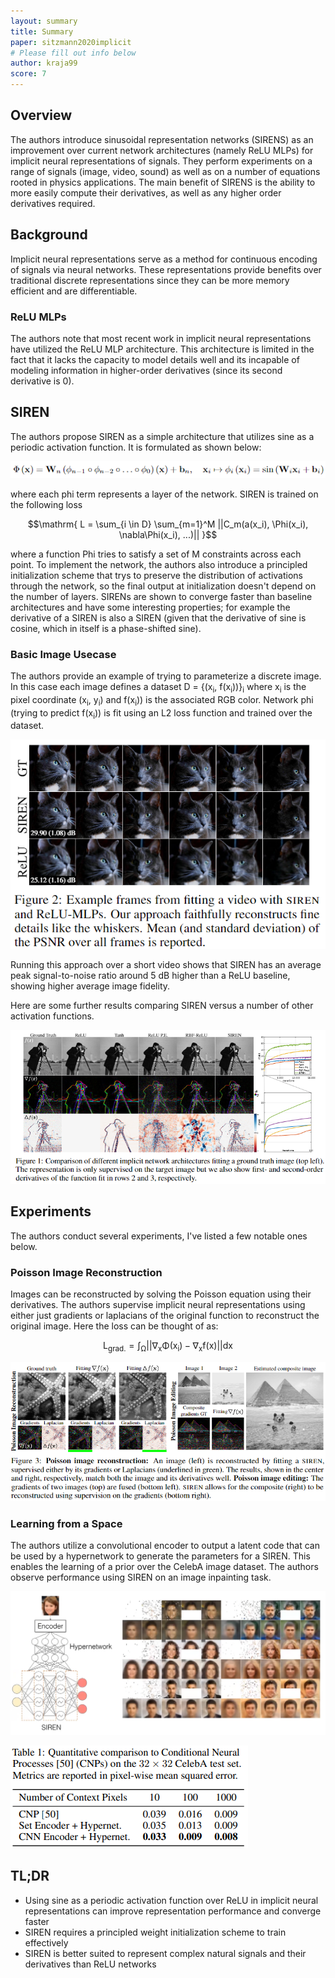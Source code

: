 ```yaml
---
layout: summary
title: Summary
paper: sitzmann2020implicit
# Please fill out info below
author: kraja99
score: 7
---
```


## Overview
The authors introduce sinusoidal representation networks (SIRENS) as an improvement over current network architectures (namely ReLU MLPs) for implicit neural representations of signals. They perform experiments on a range of signals (image, video, sound) as well as on a number of equations rooted in physics applications. The main benefit of SIRENS is the ability to more easily compute their derivatives, as well as any higher order derivatives required.

## Background
Implicit neural representations serve as a method for continuous encoding of signals via neural networks. These representations provide benefits over traditional discrete representations since they can be more memory efficient and are differentiable.

### ReLU MLPs
The authors note that most recent work in implicit neural representations have utilized the ReLU MLP architecture. This architecture is limited in the fact that it lacks the capacity to model details well and its incapable of modeling information in higher-order derivatives (since its second derivative is 0).

## SIREN
The authors propose SIREN as a simple architecture that utilizes sine as a periodic activation function. It is formulated as shown below:

![SIREN Formulation](sitzmann2020implicit_2a.png)

where each phi term represents a layer of the network. SIREN is trained on the following loss 

$$\mathrm{ L = \sum_{i \in D} \sum_{m=1}^M ||C_m(a(x_i), \Phi(x_i), \nabla\Phi(x_i), ...)|| }$$

where a function Phi tries to satisfy a set of M constraints across each point. To implement the network, the authors also introduce a principled initialization scheme that trys to preserve the distribution of activations through the network, so the final output at initialization doesn't depend on the number of layers. SIRENs are shown to converge faster than baseline architectures and have some interesting properties; for example the derivative of a SIREN is also a SIREN (given that the derivative of sine is cosine, which in itself is a phase-shifted sine).

### Basic Image Usecase
The authors provide an example of trying to parameterize a discrete image. 
In this case each image defines a dataset D = {(x<sub>i</sub>, f(x<sub>i</sub>))}<sub>i</sub> where x<sub>i</sub> is the pixel coordinate (x<sub>i</sub>, y<sub>i</sub>) and f(x<sub>i</sub>)) is the associated RGB color. Network phi (trying to predict f(x<sub>i</sub>)) is fit using an L2 loss function and trained over the dataset.

![Image Example](sitzmann2020implicit_2b.png)

Running this approach over a short video shows that SIREN has an average peak signal-to-noise ratio around 5 dB higher than a ReLU baseline, showing higher average image fidelity.

Here are some further results comparing SIREN versus a number of other activation functions.

![Activation Comparison](sitzmann2020implicit_2d.png)

## Experiments
The authors conduct several experiments, I've listed a few notable ones below.

### Poisson Image Reconstruction
Images can be reconstructed by solving the Poisson equation using their derivatives. The authors supervise implicit neural representations using either just gradients or laplacians of the original function to reconstruct the original image. Here the loss can be thought of as:

$$\mathrm{ L_{grad.} = \int_\Omega ||\nabla_x\Phi(x_i) - \nabla_xf(x)||dx }$$

![Poisson Example](sitzmann2020implicit_2c.png)

### Learning from a Space
The authors utilize a convolutional encoder to output a latent code that can be used by a hypernetwork to generate the parameters for a SIREN. This enables the learning of a prior over the CelebA image dataset. The authors observe performance using SIREN on an image inpainting task.

![Inpainting Example](sitzmann2020implicit_2f.png)

![Space Example](sitzmann2020implicit_2e.png)


## TL;DR
* Using sine as a periodic activation function over ReLU in implicit neural representations can improve representation performance and converge faster
* SIREN requires a principled weight initialization scheme to train effectively 
* SIREN is better suited to represent complex natural signals and their derivatives than ReLU networks
